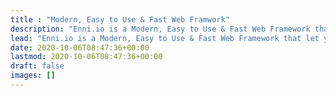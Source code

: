 ```yaml
---
title : "Modern, Easy to Use & Fast Web Framwork"
description: "Enni.io is a Modern, Easy to Use & Fast Web Framework that let you build any web server with zero code"
lead: "Enni.io is a Modern, Easy to Use & Fast Web Framework that let you build any web server with zero code."
date: 2020-10-06T08:47:36+00:00
lastmod: 2020-10-06T08:47:36+00:00
draft: false
images: []
---
```

